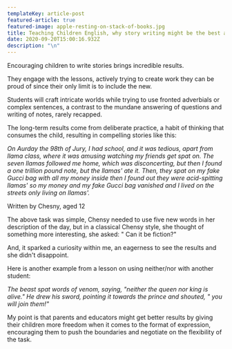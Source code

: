```yaml
---
templateKey: article-post
featured-article: true
featured-image: apple-resting-on-stack-of-books.jpg
title: Teaching Children English, why story writing might be the best approach
date: 2020-09-20T15:00:16.932Z
description: "\n"
---
```

<!--StartFragment-->

Encouraging children to write stories brings incredible results.



They engage with the lessons, actively trying to create work they can be proud of since their only limit is to include the new.



Students will craft intricate worlds while trying to use fronted adverbials or complex sentences, a contrast to the mundane answering of questions and writing of notes, rarely recapped.



The long-term results come from deliberate practice, a habit of thinking that consumes the child, resulting in compelling stories like this:



*On Aurday the 98th of Jury, I had school, and it was tedious, apart from llama class, where it was amusing watching my friends get spat on. The seven llamas followed me home, which was disconcerting, but then I found a one trillion pound note, but the llamas' ate it. Then, they spat on my fake Gucci bag with all my money inside then I found out they were acid-spitting llamas' so my money and my fake Gucci bag vanished and I lived on the streets only living on llamas'.*



Written by Chesny, aged 12



The above task was simple, Chensy needed to use five new words in her description of the day, but in a classical Chensy style, she thought of something more interesting, she asked: " Can it be fiction?"



And, it sparked a curiosity within me, an eagerness to see the results and she didn't disappoint.



Here is another example from a lesson on using neither/nor with another student:



*The beast spat words of venom, saying, "neither the queen nor king is alive." He drew his sword, pointing it towards the prince and shouted, " you will join them!"*



My point is that parents and educators might get better results by giving their children more freedom when it comes to the format of expression, encouraging them to push the boundaries and negotiate on the flexibility of the task.

<!--EndFragment-->